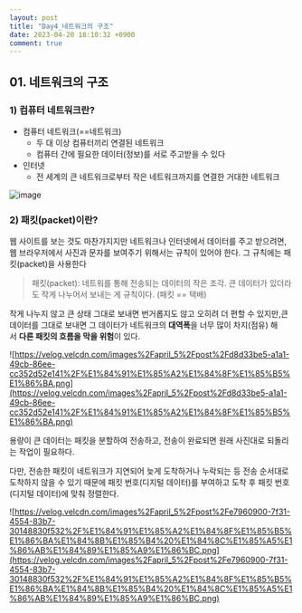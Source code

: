 ```yaml
---
layout: post
title: "Day4_네트워크의 구조"
date: 2023-04-20 18:10:32 +0900
comment: true
---
```



## 01. 네트워크의 구조

### 1) 컴퓨터 네트워크란?

- 컴퓨터 네트워크(==네트워크)
    - 두 대 이상 컴퓨터끼리 연결된 네트워크
    - 컴퓨터 간에 필요한 데이터(정보)를 서로 주고받을 수 있다
- 인터넷
    - 전 세계의 큰 네트워크로부터 작은 네트워크까지를 연결한 거대한 네트워크

![image](https://user-images.githubusercontent.com/47453097/234000078-804fd401-adb0-488a-82a5-dee27c208531.png)

### 2) 패킷(packet)이란?

웹 사이트를 보는 것도 마찬가지지만 네트워크나 인터넷에서 데이터를 주고 받으려면, 웹 브라우저에서 사진과 문자를 보여주기 위해서는 규칙이 있어야 한다. 그 규칙에는 패킷(packet)을 사용한다

> 패킷(packet): 네트워를 통해 전송되는 데이터의 작은 조각. 큰 데이터가 있더라도 작게 나누어서 보내는 게 규칙이다. (패킷 == 택배)
> 

작게 나누지 않고 큰 상태 그대로 보내면 번거롭지도 않고 오히려 더 편할 수 있지만,큰 데이터를 그대로 보내면 그 데이터가 네트워크의 **대역폭**을 너무 많이 차지(점유) 해서 **다른 패킷의 흐름을 막을 위험**이 있다.

![https://velog.velcdn.com/images%2Fapril_5%2Fpost%2Fd8d33be5-a1a1-49cb-86ee-cc352d52e141%2F%E1%84%91%E1%85%A2%E1%84%8F%E1%85%B5%E1%86%BA.png](https://velog.velcdn.com/images%2Fapril_5%2Fpost%2Fd8d33be5-a1a1-49cb-86ee-cc352d52e141%2F%E1%84%91%E1%85%A2%E1%84%8F%E1%85%B5%E1%86%BA.png)

용량이 큰 데이터는 패킷을 분할하여 전송하고, 전송이 완료되면 원래 사진대로 되돌리는 작업이 필요하다.

다만, 전송한 패킷이 네트워크가 지연되어 늦게 도착하거나 누락되는 등 전송 순서대로 도착하지 않을 수 있기 때문에 패킷 번호(디지털 데이터)를 부여하고 도착 후 패킷 번호(디지털 데이터)에 맞춰 정렬한다.

![https://velog.velcdn.com/images%2Fapril_5%2Fpost%2Fe7960900-7f31-4554-83b7-30148830f532%2F%E1%84%91%E1%85%A2%E1%84%8F%E1%85%B5%E1%86%BA%E1%84%8B%E1%85%B4%20%E1%84%8C%E1%85%A5%E1%86%AB%E1%84%89%E1%85%A9%E1%86%BC.png](https://velog.velcdn.com/images%2Fapril_5%2Fpost%2Fe7960900-7f31-4554-83b7-30148830f532%2F%E1%84%91%E1%85%A2%E1%84%8F%E1%85%B5%E1%86%BA%E1%84%8B%E1%85%B4%20%E1%84%8C%E1%85%A5%E1%86%AB%E1%84%89%E1%85%A9%E1%86%BC.png)

